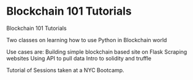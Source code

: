 # Blockchain 101 Tutorials
Blockchain 101 Tutorials

Two classes on learning how to use Python in Blockchain world

Use cases are:
Building simple blockchain based site on Flask
Scraping websites
Using API to pull data
Intro to solidity and truffle

Tutorial of Sessions taken at a NYC Bootcamp.
